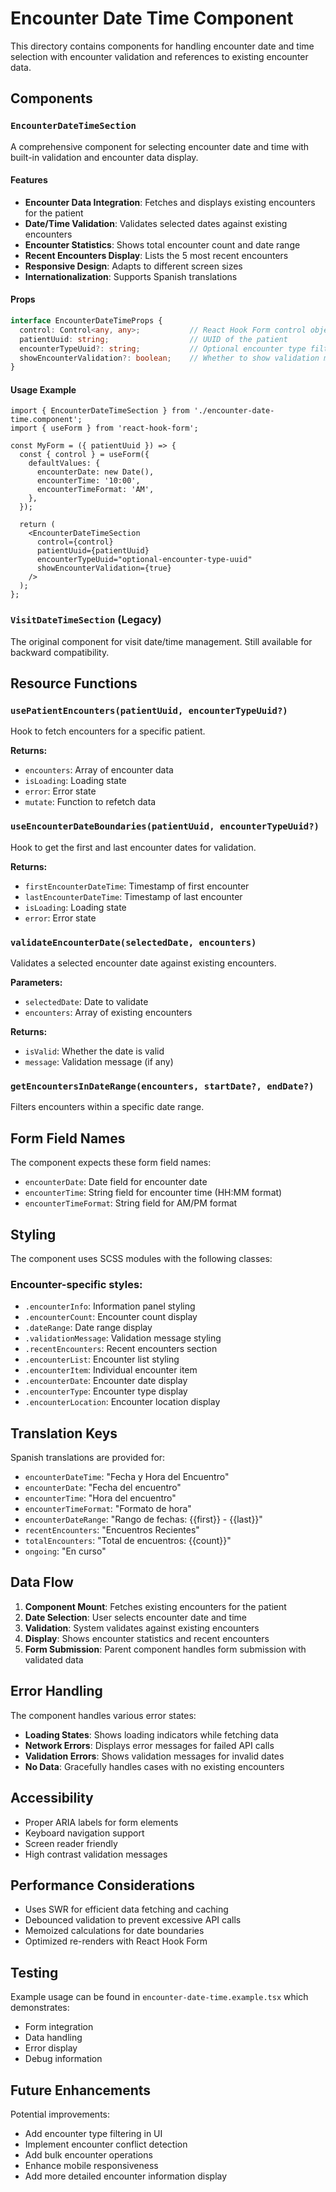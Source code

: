 # Encounter Date Time Component

This directory contains components for handling encounter date and time selection with encounter validation and references to existing encounter data.

## Components

### `EncounterDateTimeSection`

A comprehensive component for selecting encounter date and time with built-in validation and encounter data display.

#### Features

- **Encounter Data Integration**: Fetches and displays existing encounters for the patient
- **Date/Time Validation**: Validates selected dates against existing encounters
- **Encounter Statistics**: Shows total encounter count and date range
- **Recent Encounters Display**: Lists the 5 most recent encounters
- **Responsive Design**: Adapts to different screen sizes
- **Internationalization**: Supports Spanish translations

#### Props

```typescript
interface EncounterDateTimeProps {
  control: Control<any, any>;           // React Hook Form control object
  patientUuid: string;                  // UUID of the patient
  encounterTypeUuid?: string;           // Optional encounter type filter
  showEncounterValidation?: boolean;    // Whether to show validation messages
}
```

#### Usage Example

```tsx
import { EncounterDateTimeSection } from './encounter-date-time.component';
import { useForm } from 'react-hook-form';

const MyForm = ({ patientUuid }) => {
  const { control } = useForm({
    defaultValues: {
      encounterDate: new Date(),
      encounterTime: '10:00',
      encounterTimeFormat: 'AM',
    },
  });

  return (
    <EncounterDateTimeSection
      control={control}
      patientUuid={patientUuid}
      encounterTypeUuid="optional-encounter-type-uuid"
      showEncounterValidation={true}
    />
  );
};
```

### `VisitDateTimeSection` (Legacy)

The original component for visit date/time management. Still available for backward compatibility.

## Resource Functions

### `usePatientEncounters(patientUuid, encounterTypeUuid?)`

Hook to fetch encounters for a specific patient.

**Returns:**
- `encounters`: Array of encounter data
- `isLoading`: Loading state
- `error`: Error state
- `mutate`: Function to refetch data

### `useEncounterDateBoundaries(patientUuid, encounterTypeUuid?)`

Hook to get the first and last encounter dates for validation.

**Returns:**
- `firstEncounterDateTime`: Timestamp of first encounter
- `lastEncounterDateTime`: Timestamp of last encounter
- `isLoading`: Loading state
- `error`: Error state

### `validateEncounterDate(selectedDate, encounters)`

Validates a selected encounter date against existing encounters.

**Parameters:**
- `selectedDate`: Date to validate
- `encounters`: Array of existing encounters

**Returns:**
- `isValid`: Whether the date is valid
- `message`: Validation message (if any)

### `getEncountersInDateRange(encounters, startDate?, endDate?)`

Filters encounters within a specific date range.

## Form Field Names

The component expects these form field names:

- `encounterDate`: Date field for encounter date
- `encounterTime`: String field for encounter time (HH:MM format)
- `encounterTimeFormat`: String field for AM/PM format

## Styling

The component uses SCSS modules with the following classes:

### Encounter-specific styles:
- `.encounterInfo`: Information panel styling
- `.encounterCount`: Encounter count display
- `.dateRange`: Date range display
- `.validationMessage`: Validation message styling
- `.recentEncounters`: Recent encounters section
- `.encounterList`: Encounter list styling
- `.encounterItem`: Individual encounter item
- `.encounterDate`: Encounter date display
- `.encounterType`: Encounter type display
- `.encounterLocation`: Encounter location display

## Translation Keys

Spanish translations are provided for:

- `encounterDateTime`: "Fecha y Hora del Encuentro"
- `encounterDate`: "Fecha del encuentro"
- `encounterTime`: "Hora del encuentro"
- `encounterTimeFormat`: "Formato de hora"
- `encounterDateRange`: "Rango de fechas: {{first}} - {{last}}"
- `recentEncounters`: "Encuentros Recientes"
- `totalEncounters`: "Total de encuentros: {{count}}"
- `ongoing`: "En curso"

## Data Flow

1. **Component Mount**: Fetches existing encounters for the patient
2. **Date Selection**: User selects encounter date and time
3. **Validation**: System validates against existing encounters
4. **Display**: Shows encounter statistics and recent encounters
5. **Form Submission**: Parent component handles form submission with validated data

## Error Handling

The component handles various error states:

- **Loading States**: Shows loading indicators while fetching data
- **Network Errors**: Displays error messages for failed API calls
- **Validation Errors**: Shows validation messages for invalid dates
- **No Data**: Gracefully handles cases with no existing encounters

## Accessibility

- Proper ARIA labels for form elements
- Keyboard navigation support
- Screen reader friendly
- High contrast validation messages

## Performance Considerations

- Uses SWR for efficient data fetching and caching
- Debounced validation to prevent excessive API calls
- Memoized calculations for date boundaries
- Optimized re-renders with React Hook Form

## Testing

Example usage can be found in `encounter-date-time.example.tsx` which demonstrates:

- Form integration
- Data handling
- Error display
- Debug information

## Future Enhancements

Potential improvements:
- Add encounter type filtering in UI
- Implement encounter conflict detection
- Add bulk encounter operations
- Enhance mobile responsiveness
- Add more detailed encounter information display
